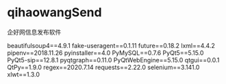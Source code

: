 # qihaowangSend
企好网信息发布软件

beautifulsoup4==4.9.1
fake-useragent==0.1.11
future==0.18.2
lxml==4.4.2
pipenv==2018.11.26
pyinstaller==4.0
PyMySQL==0.7.6
PyQt5==5.15.0
PyQt5-sip==12.8.1
pyqtgraph==0.11.0
PyQtWebEngine==5.15.0
qtgui==0.0.1
QtPy==1.9.0
regex==2020.7.14
requests==2.22.0
selenium==3.141.0
xlwt==1.3.0

